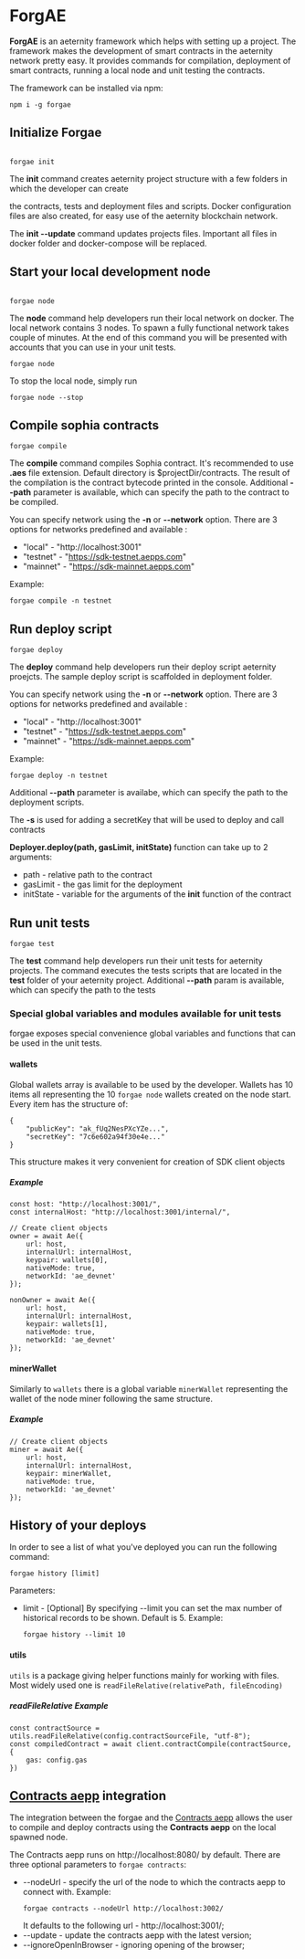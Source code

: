 # ForgAE

**ForgAE** is an aeternity framework which helps with setting up a project.
The framework makes the development of smart contracts in the aeternity network pretty easy. It provides commands for compilation, deployment of smart contracts, running a local node and unit testing the contracts.

The framework can be installed via npm:
```
npm i -g forgae
```

## Initialize Forgae

```

forgae init

```

The **init** command creates aeternity project structure with a few folders
in which the developer can create

the contracts, tests and deployment files and scripts. Docker configuration
files are also created, for easy use of the aeternity blockchain network.

The **init --update** command updates projects files. Important all files in docker folder and docker-compose will be replaced.

## Start your local development node

```

forgae node

```

The **node** command help developers run their local network on docker.
The local network contains 3 nodes. To spawn a fully functional network takes couple of minutes. At the end of this command you will be presented with accounts that you can use in your unit tests.
```
forgae node
```

To stop the local node, simply run
```
forgae node --stop
```

## Compile sophia contracts
```
forgae compile
```

The **compile** command compiles Sophia contract. It's recommended to use **.aes**
file extension. Default directory is $projectDir/contracts. The result of the compilation is the contract bytecode
printed in the console.
Additional **--path** parameter is available, which can specify the path to the contract to be compiled.

You can specify network using the **-n** or **--network** option. There are 3 options for networks predefined and available : 
- "local" - "http://localhost:3001"
- "testnet" - "https://sdk-testnet.aepps.com"
- "mainnet" - "https://sdk-mainnet.aepps.com"

Example:
```
forgae compile -n testnet
```

## Run deploy script

```
forgae deploy
```

The **deploy** command help developers run their deploy script aeternity
proejcts. The sample deploy script is scaffolded in deployment folder.

You can specify network using the **-n** or **--network** option. There are 3 options for networks predefined and available : 
- "local" - "http://localhost:3001"
- "testnet" - "https://sdk-testnet.aepps.com"
- "mainnet" - "https://sdk-mainnet.aepps.com"

Example:
```
forgae deploy -n testnet
```

Additional **--path** parameter is availabe, which can specify the path to the deployment scripts.

The **-s** is used for adding a secretKey that will be used to deploy and call contracts

**Deployer.deploy(path, gasLimit, initState)** function can take up to 2 arguments:
- path - relative path to the contract
- gasLimit - the gas limit for the deployment
- initState - variable for the arguments of the **init** function of the contract

## Run unit tests

```
forgae test
```

The **test** command help developers run their unit tests for aeternity
projects. The command executes the tests scripts that are located in the
**test** folder of your aeternity project.
Additional **--path** param is available, which can specify the path to the tests

### Special global variables and modules available for unit tests

forgae exposes special convenience global variables and functions that can be used in the unit tests.

#### wallets
Global wallets array is available to be used by the developer. Wallets has 10 items all representing the 10 `forgae node` wallets created on the node start. Every item has the structure of:
```
{
	"publicKey": "ak_fUq2NesPXcYZe...",
	"secretKey": "7c6e602a94f30e4e..."
}
```
This structure makes it very convenient for creation of SDK client objects
##### Example
```
const host: "http://localhost:3001/",
const internalHost: "http://localhost:3001/internal/",

// Create client objects
owner = await Ae({
	url: host,
	internalUrl: internalHost,
	keypair: wallets[0],
	nativeMode: true,
	networkId: 'ae_devnet'
});

nonOwner = await Ae({
	url: host,
	internalUrl: internalHost,
	keypair: wallets[1],
	nativeMode: true,
	networkId: 'ae_devnet'
});
```
#### minerWallet
Similarly to `wallets` there is a global variable `minerWallet` representing the wallet of the node miner following the same structure.

##### Example
```
// Create client objects
miner = await Ae({
	url: host,
	internalUrl: internalHost,
	keypair: minerWallet,
	nativeMode: true,
	networkId: 'ae_devnet'
});
```

## History of your deploys

In order to see a list of what you've deployed you can run the following command:
```
forgae history [limit]
```

Parameters:
- limit - [Optional] By specifying --limit you can set the max number of historical records to be shown. Default is 5. 
    Example: 
    ```
    forgae history --limit 10
    ```
	
#### utils
`utils` is a package giving helper functions mainly for working with files. Most widely used one is `readFileRelative(relativePath, fileEncoding)`

##### readFileRelative Example
```
const contractSource = utils.readFileRelative(config.contractSourceFile, "utf-8");
const compiledContract = await client.contractCompile(contractSource, {
	gas: config.gas
})
```

## [Contracts aepp](https://testnet.contracts.aepps.com/) integration
The integration between the forgae and the [Contracts aepp](https://testnet.contracts.aepps.com/) allows the user to compile and deploy contracts using the **Contracts aepp** on the local spawned node.

The Contracts aepp runs on http://localhost:8080/ by default.
There are three optional parameters to ```forgae contracts```:
- --nodeUrl - specify the url of the node to which the contracts aepp to connect with.
    Example: 
    ```
    forgae contracts --nodeUrl http://localhost:3002/
    ```
    It defaults to the following url -  http://localhost:3001/; 
- --update - update the contracts aepp with the latest version;
- --ignoreOpenInBrowser - ignoring opening of the browser;
